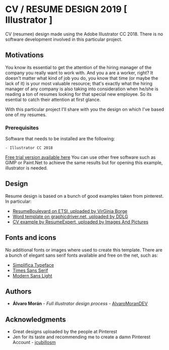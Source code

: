 # CV / RESUME DESIGN 2019 [ Illustrator ]
CV (resumee) design made using the Adobe Illustrator CC 2018. There is no software development involved in this particular project.

## Motivations

You know its essential to get the attention of the hiring manager of the company you really want to work with. And you a are a worker, right? It doesn't matter what kind of job you do, you know that time (or maybe the lack of it) is your most valuable resource; that's exactly what the hiring manager of any company is also taking into consideration when he/she is reading a ton of resumes looking for that special new employee. So its esential to catch their attention at first glance. 

With this particular project I'll share with you the design on which I've based one of my resumes. 

### Prerequisites

Software that needs to be installed are the following:

```
- Illustrator CC 2018
```
[Free trial version available here](https://www.adobe.com/es/products/illustrator/free-trial-download.html)
You can use other free software such as GIMP or Paint.Net to achieve the same results but for opening this example, illustrator is needed.

## Design

Resume design is based on a bunch of good examples taken from pinterest. In particular:
* [ResumeBoulevard on ETSI, uploaded by VirGinia Borge](https://www.pinterest.es/pin/334181234835459151/)
* [Word template on graphicdriver.net, uploaded by DDLG](https://www.pinterest.es/pin/417638565441131021/)
* [CV example by ResumeExpert, uploaded by Images And Pictures](https://www.pinterest.es/pin/526780487663197769/)

## Fonts and icons

No additional fonts or images where used to create this template. There are a bunch of elegant sans serif fonts available and free on the net, such as:

* [Simplifica Typeface](https://www.behance.net/gallery/14209843/SIMPLIFICA-Typeface-Free)
* [Times Sans Serif](https://www.dafont.com/times-sans-serif.font)
* [Modern Sans Light](https://www.dafont.com/modern-sans.font)

## Authors

* **Álvaro Morán** - *Full illustrator design process* - [AlvaroMoranDEV](https://github.com/AlvaroMoranDEV)

## Acknowledgments

* Great designs uploaded by the people at Pinterest
* Jen for its taste and recommending me to create a damn Pinterest Account - [jcubillosm](https://github.com/jcubillosm)
